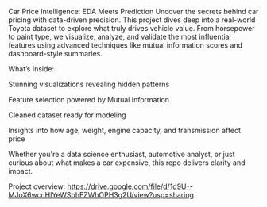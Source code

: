Car Price Intelligence: EDA Meets Prediction
Uncover the secrets behind car pricing with data-driven precision. This project dives deep into a real-world Toyota dataset to explore what truly drives vehicle value. From horsepower to paint type, we visualize, analyze, and validate the most influential features using advanced techniques like mutual information scores and dashboard-style summaries.

 What’s Inside:
  
  Stunning visualizations revealing hidden patterns

  Feature selection powered by Mutual Information

  Cleaned dataset ready for modeling

  Insights into how age, weight, engine capacity, and transmission affect price

Whether you're a data science enthusiast, automotive analyst, or just curious about what makes a car expensive, this repo delivers clarity and impact.

Project overview: https://drive.google.com/file/d/1d9U--MJoX6wcnHlYeWSbhFZWhOPH3g2U/view?usp=sharing
